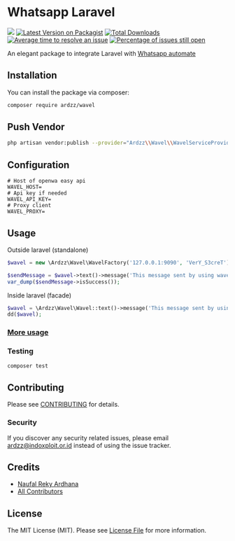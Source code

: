 # Whatsapp Laravel
![](https://raw.githubusercontent.com/ardzz/wavel/master/images/wavel_header.png)
[![Latest Version on Packagist](https://img.shields.io/packagist/v/ardzz/wavel.svg?style=flat-square)](https://packagist.org/packages/ardzz/wavel)
[![Total Downloads](https://img.shields.io/packagist/dt/ardzz/wavel.svg?style=flat-square)](https://packagist.org/packages/ardzz/wavel)
[![Average time to resolve an issue](http://isitmaintained.com/badge/resolution/ardzz/wavel.svg)](http://isitmaintained.com/project/ardzz/wavel "Average time to resolve an issue")
[![Percentage of issues still open](http://isitmaintained.com/badge/open/ardzz/wavel.svg)](http://isitmaintained.com/project/ardzz/wavel "Percentage of issues still open")

An elegant package to integrate Laravel with [Whatsapp automate](https://github.com/open-wa/wa-automate-nodejs)

## Installation

You can install the package via composer:

```bash
composer require ardzz/wavel
```

## Push Vendor
```bash
php artisan vendor:publish --provider="Ardzz\\Wavel\\WavelServiceProvider"
```
## Configuration
```dotenv
# Host of openwa easy api
WAVEL_HOST=
# Api key if needed
WAVEL_API_KEY=
# Proxy client
WAVEL_PROXY=
```

## Usage
Outside laravel (standalone)
```php
$wavel = new \Ardzz\Wavel\WavelFactory('127.0.0.1:9090', 'VerY_S3creT');

$sendMessage = $wavel->text()->message('This message sent by using wavel', '6288888888');
var_dump($sendMessage->isSuccess());
```
Inside laravel (facade)
```php
$wavel = \Ardzz\Wavel\Wavel::text()->message('This message sent by using wavel', '6288888888');
dd($wavel);
```

### [More usage](https://wavel.ardzz.codes/)

### Testing

```bash
composer test
```

## Contributing

Please see [CONTRIBUTING](CONTRIBUTING.md) for details.

### Security

If you discover any security related issues, please email ardzz@indoxploit.or.id instead of using the issue tracker.

## Credits

-   [Naufal Reky Ardhana](https://github.com/ardzz)
-   [All Contributors](../../contributors)

## License

The MIT License (MIT). Please see [License File](LICENSE.md) for more information.
